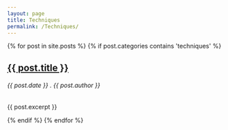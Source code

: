 ```yaml
---
layout: page
title: Techniques
permalink: /Techniques/
---
```


{% for post in site.posts %}
  {% if post.categories contains 'techniques' %}
  <h2><a href="{{ post.url }}">{{ post.title }}</a></h2>
  <h6> {{ post.date }} . {{ post.author }} </h6>
  <p> {{ post.excerpt }} </p>
  {% endif %}
{% endfor %}
